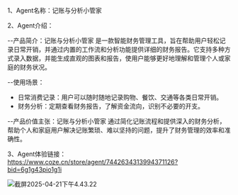 1、Agent名称：记账与分析小管家

2、Agent介绍：

--产品简介：记账与分析小管家 是一款智能财务管理工具，旨在帮助用户轻松记录日常开销，并通过内置的工作流和分析功能提供详细的财务报告。它支持多种方式录入数据，并能生成直观的图表和报告，使用户能够更好地理解和管理个人或家庭的财务状况。

--使用场景：

- 日常消费记录：用户可以随时随地记录购物、餐饮、交通等各类日常开销。
- 财务分析：定期查看财务报告，了解资金流向，识别不必要的开支。

--产品价值主张：记账与分析小管家 通过简化记账流程和提供深入的财务分析，帮助个人和家庭用户解决记账繁琐、难以坚持的问题，提升了财务管理的效率和准确性。

3、Agent体验链接：
https://www.coze.cn/store/agent/7442634313994371126?bid=6g1g43pio1g1i

![截屏2025-04-21下午4.43.22](/Users/xupan/Desktop/截屏2025-04-21下午4.43.22.png)